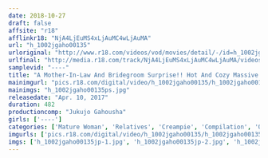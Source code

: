 ```yaml
---
date: 2018-10-27
draft: false
affsite: "r18"
afflinkr18: "NjA4LjEuMS4xLjAuMC4wLjAuMA"
url: "h_1002jgaho00135"
urloriginal: "http://www.r18.com/videos/vod/movies/detail/-/id=h_1002jgaho00135"
urlfinal: "http://media.r18.com/track/NjA4LjEuMS4xLjAuMC4wLjAuMA/videos/vod/movies/detail/-/id=h_1002jgaho00135"
samplevid: "----"
title: "A Mother-In-Law And Bridegroom Surprise!! Hot And Cozy Massive Sperm Spewing Family Creampies 30 Couples/8 Hours"
mainimgurl: "pics.r18.com/digital/video/h_1002jgaho00135/h_1002jgaho00135ps.jpg"
mainimgs: "h_1002jgaho00135ps.jpg"
releasedate: "Apr. 10, 2017"
duration: 482
productioncomp: "Jukujo Gahousha"
girls: ['----']
categories: ['Mature Woman', 'Relatives', 'Creampie', 'Compilation', 'Over 4 Hours']
imgurls: ['pics.r18.com/digital/video/h_1002jgaho00135/h_1002jgaho00135jp-1.jpg', 'pics.r18.com/digital/video/h_1002jgaho00135/h_1002jgaho00135jp-2.jpg', 'pics.r18.com/digital/video/h_1002jgaho00135/h_1002jgaho00135jp-3.jpg', 'pics.r18.com/digital/video/h_1002jgaho00135/h_1002jgaho00135jp-4.jpg', 'pics.r18.com/digital/video/h_1002jgaho00135/h_1002jgaho00135jp-5.jpg', 'pics.r18.com/digital/video/h_1002jgaho00135/h_1002jgaho00135jp-6.jpg', 'pics.r18.com/digital/video/h_1002jgaho00135/h_1002jgaho00135jp-7.jpg', 'pics.r18.com/digital/video/h_1002jgaho00135/h_1002jgaho00135jp-8.jpg', 'pics.r18.com/digital/video/h_1002jgaho00135/h_1002jgaho00135jp-9.jpg', 'pics.r18.com/digital/video/h_1002jgaho00135/h_1002jgaho00135jp-10.jpg', 'pics.r18.com/digital/video/h_1002jgaho00135/h_1002jgaho00135jp-11.jpg', 'pics.r18.com/digital/video/h_1002jgaho00135/h_1002jgaho00135jp-12.jpg', 'pics.r18.com/digital/video/h_1002jgaho00135/h_1002jgaho00135jp-13.jpg', 'pics.r18.com/digital/video/h_1002jgaho00135/h_1002jgaho00135jp-14.jpg', 'pics.r18.com/digital/video/h_1002jgaho00135/h_1002jgaho00135jp-15.jpg', 'pics.r18.com/digital/video/h_1002jgaho00135/h_1002jgaho00135jp-16.jpg', 'pics.r18.com/digital/video/h_1002jgaho00135/h_1002jgaho00135jp-17.jpg', 'pics.r18.com/digital/video/h_1002jgaho00135/h_1002jgaho00135jp-18.jpg', 'pics.r18.com/digital/video/h_1002jgaho00135/h_1002jgaho00135jp-19.jpg', 'pics.r18.com/digital/video/h_1002jgaho00135/h_1002jgaho00135jp-20.jpg']
imgs: ['h_1002jgaho00135jp-1.jpg', 'h_1002jgaho00135jp-2.jpg', 'h_1002jgaho00135jp-3.jpg', 'h_1002jgaho00135jp-4.jpg', 'h_1002jgaho00135jp-5.jpg', 'h_1002jgaho00135jp-6.jpg', 'h_1002jgaho00135jp-7.jpg', 'h_1002jgaho00135jp-8.jpg', 'h_1002jgaho00135jp-9.jpg', 'h_1002jgaho00135jp-10.jpg', 'h_1002jgaho00135jp-11.jpg', 'h_1002jgaho00135jp-12.jpg', 'h_1002jgaho00135jp-13.jpg', 'h_1002jgaho00135jp-14.jpg', 'h_1002jgaho00135jp-15.jpg', 'h_1002jgaho00135jp-16.jpg', 'h_1002jgaho00135jp-17.jpg', 'h_1002jgaho00135jp-18.jpg', 'h_1002jgaho00135jp-19.jpg', 'h_1002jgaho00135jp-20.jpg']
---
```

